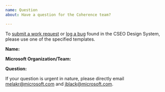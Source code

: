 ```yaml
---
name: Question
about: Have a question for the Coherence team?

---
```


To [submit a work request](work-request.md) or [log a bug](bug-report.md) found in the CSEO Design System, please use one of the specified templates.

**Name:**

**Microsoft Organization/Team:**

**Question:**

If your question is urgent in nature, please directly email melakr@microsoft.com and jblack@microsoft.com.
